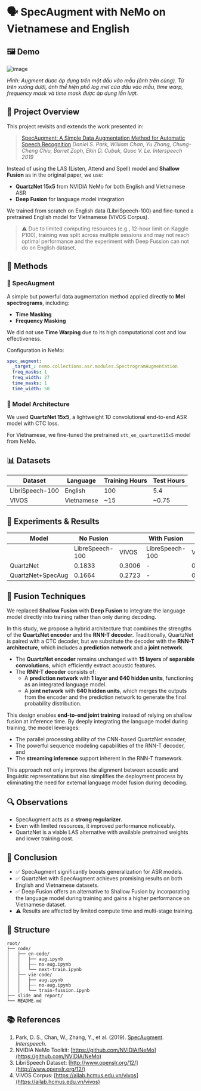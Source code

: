 # 🗣️ SpecAugment with NeMo on Vietnamese and English

## 🖼️ Demo 

![image](https://github.com/user-attachments/assets/d08a17d7-41a4-49aa-bff1-150697c3cfaa)

*Hình: Augment được áp dụng trên một đầu vào mẫu (ảnh trên cùng). Từ trên xuống dưới, ảnh thể hiện phổ log mel của đầu vào mẫu, time warp, frequency mask và time mask được áp dụng lần lượt.*

## 📘 Project Overview

This project revisits and extends the work presented in:

> [SpecAugment: A Simple Data Augmentation Method for Automatic Speech Recognition](https://www.isca-archive.org/interspeech_2019/park19e_interspeech.pdf)
> *Daniel S. Park, William Chan, Yu Zhang, Chung-Cheng Chiu, Barret Zoph, Ekin D. Cubuk, Quoc V. Le. Interspeech 2019*

Instead of using the LAS (Listen, Attend and Spell) model and **Shallow Fusion** as in the original paper, we use:

* **QuartzNet 15x5** from NVIDIA NeMo for both English and Vietnamese ASR
* **Deep Fusion** for language model integration

We trained from scratch on English data (LibriSpeech-100) and fine-tuned a pretrained English model for Vietnamese (VIVOS Corpus).

> ⚠ Due to limited computing resources (e.g., 12-hour limit on Kaggle P100), training was split across multiple sessions and may not reach optimal performance and the experiment with Deep Fussion can not do on English dataset.

## 🧪 Methods

### 🔁 SpecAugment

A simple but powerful data augmentation method applied directly to **Mel spectrograms**, including:

* **Time Masking**
* **Frequency Masking**

We did not use **Time Warping** due to its high computational cost and low effectiveness.

Configuration in NeMo:

```yaml
spec_augment:
  _target_: nemo.collections.asr.modules.SpectrogramAugmentation
  freq_masks: 1
  freq_width: 27
  time_masks: 1
  time_width: 50
```

### 🧠 Model Architecture

We used **QuartzNet 15x5**, a lightweight 1D convolutional end-to-end ASR model with CTC loss.

For Vietnamese, we fine-tuned the pretrained `stt_en_quartznet15x5` model from NeMo.


## 📊 Datasets

| Dataset         | Language   | Training Hours | Test Hours |
| --------------- | ---------- | -------------- | ---------- |
| LibriSpeech-100 | English    | 100            | 5.4        |
| VIVOS           | Vietnamese | \~15           | \~0.75     |

## 🧪 Experiments & Results

| Model              | No Fusion           |                    | With Fusion        |                    |
|--------------------|---------------------|--------------------|--------------------|--------------------|
|                    | LibreSpeech-100     | VIVOS              | LibreSpeech-100    | VIVOS              |
| QuartzNet          | 0.1833              | 0.3006             | -                  | 0.2739             |
| QuartzNet+SpecAug  | 0.1664              | 0.2723             | -                  | 0.2310             |


## 🔁 Fusion Techniques

We replaced **Shallow Fusion** with **Deep Fusion** to integrate the language model directly into training rather than only during decoding.

In this study, we propose a hybrid architecture that combines the strengths of the **QuartzNet encoder** and the **RNN-T decoder**. Traditionally, QuartzNet is paired with a CTC decoder, but we substitute the decoder with the **RNN-T architecture**, which includes a **prediction network** and a **joint network**.

- The **QuartzNet encoder** remains unchanged with **15 layers** of **separable convolutions**, which efficiently extract acoustic features.
- The **RNN-T decoder** consists of:
  - A **prediction network** with **1 layer and 640 hidden units**, functioning as an integrated language model.
  - A **joint network** with **640 hidden units**, which merges the outputs from the encoder and the prediction network to generate the final probability distribution.

This design enables **end-to-end joint training** instead of relying on shallow fusion at inference time. By deeply integrating the language model during training, the model leverages:
- The parallel processing ability of the CNN-based QuartzNet encoder,
- The powerful sequence modeling capabilities of the RNN-T decoder, and
- The **streaming inference** support inherent in the RNN-T framework.

This approach not only improves the alignment between acoustic and linguistic representations but also simplifies the deployment process by eliminating the need for external language model fusion during decoding.


## 🔍 Observations

* SpecAugment acts as a **strong regularizer**.
* Even with limited resources, it improved performance noticeably.
* QuartzNet is a viable LAS alternative with available pretrained weights and lower training cost.


## 📌 Conclusion

* ✅ SpecAugment significantly boosts generalization for ASR models.
* ✅ QuartzNet with SpecAugment achieves promising results on both English and Vietnamese datasets.
* ✅ Deep Fusion offers an alternative to Shallow Fusion by incorporating the language model during training and gains a higher performance on Vietnamese dataset.
* ⚠ Results are affected by limited compute time and multi-stage training.

## 📂 Structure

```
root/
├── code/
│   ├── en-code/
│   │   ├── aug.ipynb
│   │   ├── no-aug.ipynb
│   │   └── next-train.ipynb
│   ├── vie-code/
│   │   ├── aug.ipynb
│   │   ├── no-aug.ipynb
│   │   └── train-fussion.ipynb
├── slide and report/
└── README.md
```

## 📚 References

1. Park, D. S., Chan, W., Zhang, Y., et al. (2019). [SpecAugment](https://www.isca-archive.org/interspeech_2019/park19e_interspeech.pdf). *Interspeech*.
2. NVIDIA NeMo Toolkit: [https://github.com/NVIDIA/NeMo](https://github.com/NVIDIA/NeMo)
3. LibriSpeech Dataset: [http://www.openslr.org/12/](http://www.openslr.org/12/)
4. VIVOS Corpus: [https://ailab.hcmus.edu.vn/vivos](https://ailab.hcmus.edu.vn/vivos)

